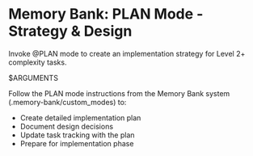 # Memory Bank: PLAN Mode - Strategy & Design
<!-- Version: 2.1.0 -->

Invoke @PLAN mode to create an implementation strategy for Level 2+ complexity tasks.

$ARGUMENTS

Follow the PLAN mode instructions from the Memory Bank system (.memory-bank/custom_modes) to:
- Create detailed implementation plan
- Document design decisions
- Update task tracking with the plan
- Prepare for implementation phase
